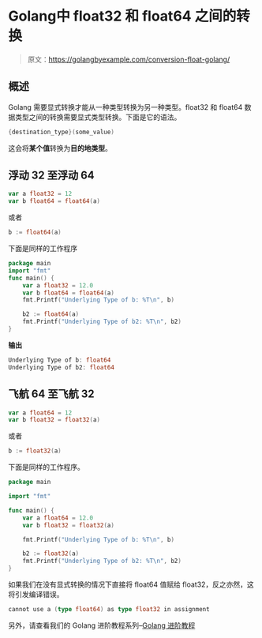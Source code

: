 # Golang中 float32 和 float64 之间的转换

> 原文：<https://golangbyexample.com/conversion-float-golang/>

## **概述**

Golang 需要显式转换才能从一种类型转换为另一种类型。float32 和 float64 数据类型之间的转换需要显式类型转换。下面是它的语法。

```go
{destination_type}(some_value) 
```

这会将**某个值**转换为**目的地类型**。

## **浮动 32 至浮动 64**

```go
var a float32 = 12
var b float64 = float64(a)
```

或者

```go
b := float64(a)
```

下面是同样的工作程序

```go
package main
import "fmt"
func main() {
    var a float32 = 12.0
    var b float64 = float64(a)
    fmt.Printf("Underlying Type of b: %T\n", b)

    b2 := float64(a)
    fmt.Printf("Underlying Type of b2: %T\n", b2)
}
```

**输出**

```go
Underlying Type of b: float64
Underlying Type of b2: float64
```

## **飞航 64 至飞航 32**

```go
var a float64 = 12
var b float32 = float32(a)
```

或者

```go
b := float32(a)
```

下面是同样的工作程序。

```go
package main

import "fmt"

func main() {
	var a float64 = 12.0
	var b float32 = float32(a)

	fmt.Printf("Underlying Type of b: %T\n", b)

	b2 := float32(a)
	fmt.Printf("Underlying Type of b2: %T\n", b2)
}
```

如果我们在没有显式转换的情况下直接将 float64 值赋给 float32，反之亦然，这将引发编译错误。

```go
cannot use a (type float64) as type float32 in assignment
```

另外，请查看我们的 Golang 进阶教程系列–[Golang 进阶教程](https://golangbyexample.com/golang-comprehensive-tutorial/)